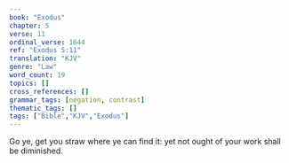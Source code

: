 ```yaml
---
book: "Exodus"
chapter: 5
verse: 11
ordinal_verse: 1644
ref: "Exodus 5:11"
translation: "KJV"
genre: "Law"
word_count: 19
topics: []
cross_references: []
grammar_tags: [negation, contrast]
thematic_tags: []
tags: ["Bible","KJV","Exodus"]
---
```

Go ye, get you straw where ye can find it: yet not ought of your work shall be diminished.
